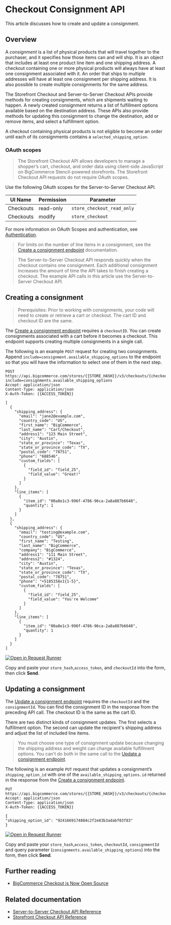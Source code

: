 # Checkout Consignment API

 

This article discusses how to create and update a consignment.

## Overview
A _consignment_ is a list of physical products that will travel together to the purchaser, and it specifies how those items can and will ship. It is an object that includes at least one product line item and one shipping address. A checkout containing one or more physical products will always have at least one consignment associated with it. An order that ships to multiple addresses will have at least one consignment per shipping address. It is also possible to create multiple consignments for the same address.

The Storefront Checkout and Server-to-Server Checkout APIs provide methods for creating consignments, which are shipments waiting to happen.  A newly created consignment returns a list of fulfillment options available based on the destination address.  These APIs also provide methods for updating this consignment to change the destination, add or remove items, and select a fulfillment option. 

A checkout containing physical products is not eligible to become an order until each of its consignments contains a `selected_shipping_option`.

### OAuth scopes

<!-- theme: info -->
  
> The Storefront Checkout API allows developers to manage a shopper’s cart, checkout, and order data using client-side JavaScript on BigCommerce Stencil-powered storefronts. The Storefront Checkout API requests do not require OAuth scopes.
  


Use the following OAuth scopes for the Server-to-Server Checkout API.

| UI Name  | Permission | Parameter                     |
|----------|------------|-------------------------------|
| Checkouts | read-only  | `store_checkout_read_only`    |
| Checkouts | modify     | `store_checkout`              |

For more information on OAuth Scopes and authentication, see [Authentication](/api-docs/getting-started/authentication).

<!-- theme: info -->
> For limits on the number of line items in a consignment, see the [Create a consignment endpoint](/api-reference/store-management/checkouts/checkout-consignments/checkoutsconsignmentsbycheckoutidpost) documentation.

> The Server-to-Server Checkout API responds quickly when the checkout contains one consignment.  Each additional consignment increases the amount of time the API takes to finish creating a checkout. The example API calls in this article use the Server-to-Server Checkout API.
  




## Creating a consignment



<!-- theme: info -->
> Prerequisites: Prior to working with consignments, your code will need to create or retrieve a cart or checkout.  The cart ID and checkout ID are the same.



The [Create a consignment endpoint](/api-reference/storefront/checkouts/checkout-consignments/checkoutsconsignmentsbycheckoutidpost) requires a `checkoutID`.  You can create consignments associated with a cart before it becomes a checkout.  This endpoint supports creating multiple consignments in a single call.

The following is an example `POST` request for creating two consignments. Append `include=consignment.available_shipping_options` to the endpoint so that you will have the information to select one of them in the next step.

  
  ```http
POST https://api.bigcommerce.com/stores/{{STORE_HASH}}/v3/checkouts/{checkoutId}/consignments?include=consignments.available_shipping_options
Accept: application/json
Content-Type: application/json
X-Auth-Token: {{ACCESS_TOKEN}}

  [
    {
      "shipping_address": {
        "email": "jane2@example.com",
        "country_code": "US",
        "first_name": "BigCommerce",
        "last_name": "Cart/Checkout",
        "address1": "123 Main Street",
        "city": "Austin",
        "state_or_province": "Texas",
        "state_or_province_code": "TX",
        "postal_code": "78751",
        "phone": "688546",
        "custom_fields": [
          {
            "field_id": "field_25",
            "field_value": "Great!"
          }
        ]
      },
      "line_items": [
        {
          "item_id": "00a8e1c3-996f-4786-96ca-2a8a887b6648",
          "quantity": 1
        }
      ]
    },
    {
      "shipping_address": {
        "email": "testing@example.com",
        "country_code": "US",
        "first_name": "Testing",
        "last_name": "BigCommerce",
        "company": "BigCommerce",
        "address1": "111 Main Street",
        "address2": "#1324",
        "city": "Austin",
        "state_or_province": "Texas",
        "state_or_province_code": "TX",
        "postal_code": "78751",
        "phone": "+5185158x1{1-5}",
        "custom_fields": [
          {
            "field_id": "field_25",
            "field_value": "You're Welcome"
          }
        ]
      },
      "line_items": [
        {
          "item_id": "00a8e1c3-996f-4786-96ca-2a8a887b6648",
          "quantity": 1
        }
      ]
    }
  ]

```

[![Open in Request Runner](https://storage.googleapis.com/bigcommerce-production-dev-center/images/Open-Request-Runner.svg)](/api-reference/store-management/checkouts/checkout-consignments/checkoutsconsignmentsbycheckoutidpost#requestrunner)

Copy and paste your `store_hash`,`access_token`, and `checkoutId` into the form, then click **Send**.

## Updating a consignment

The [Update a consignment endpoint](/api-reference/store-management/checkouts/checkout-consignments/checkoutsconsignmentsbycheckoutidandconsignmentidput) requires the `checkoutId` and the `consignmentId`. You can find the consignment ID in the response from the preceding API call. The checkout ID is the same as the cart ID.

There are two distinct kinds of consignment updates. The first selects a fulfillment option. The second can update the recipient's shipping address and adjust the list of included line items. 

<!-- theme: warning -->
> You must choose one type of consignment update because changing the shipping address and weight can change available fulfillment options. You can't do both in the same call to the [Update a consignment endpoint](/api-reference/store-management/checkouts/checkout-consignments/checkoutsconsignmentsbycheckoutidandconsignmentidput).




The following is an example `PUT` request that updates a consignment’s `shipping_option_id` with one of the `available_shipping_options.id` returned in the response from the [Create a consignment endpoint](/api-reference/storefront/checkouts/checkout-consignments/checkoutsconsignmentsbycheckoutidpost).

  ```http
PUT https://api.bigcommerce.com/stores/{{STORE_HASH}}/v3/checkouts/{checkoutId}/consignments/{consignmentId}
Accept: application/json
Content-Type: application/json
X-Auth-Token: {{ACCESS_TOKEN}}

{
  "shipping_option_id": "9241669174884c2f2e83b3adabf03f83"
}

```

[![Open in Request Runner](https://storage.googleapis.com/bigcommerce-production-dev-center/images/Open-Request-Runner.svg)](/api-reference/store-management/checkouts/checkout-consignments/checkoutsconsignmentsbycheckoutidandconsignmentidput#requestrunner)

Copy and paste your `store_hash`,`access_token`, `checkoutId`, `consignmentId` and query parameter (`consignments.available_shipping_options`) into the form, then click **Send**.

## Further reading

* [BigCommerce Checkout is Now Open Source](https://medium.com/bigcommerce-developer-blog/bigcommerce-checkout-is-now-open-source-39e823bc5b3b)
<!-- link to forthcoming flow chart of headless calls -- cart > checkout > order > payment flow -->

## Related documentation

* [Server-to-Server Checkout API Reference](/api-reference/store-management/checkouts)
* [Storefront Checkout API Reference](/api-reference/storefront/checkouts)
